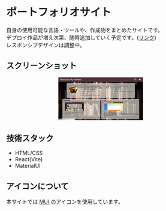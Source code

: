 # ポートフォリオサイト
自身の使用可能な言語・ツールや、作成物をまとめたサイトです。  
デプロイ作品が増え次第、随時追加していく予定です。([リンク](https://my-portfolio-bay-two-44.vercel.app/))  
レスポンシブデザインは調整中。

## スクリーンショット
<p align="center">
  <img src="public/img_product/01.png" width="45%" />
</p>

## 技術スタック
- HTML/CSS
- React(Vite)
- MaterialUI

## アイコンについて
本サイトでは [MUI](https://mui.com/) のアイコンを使用しています。
